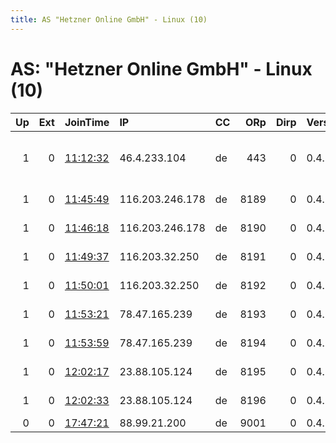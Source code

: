 ```yaml
---
title: AS "Hetzner Online GmbH" - Linux (10)
---
```


# AS: "Hetzner Online GmbH" - Linux (10)

|   Up |   Ext | JoinTime                                                                                              | IP              | CC   |   ORp |   Dirp | Version   | Contact                      | Nickname            |   eFamMembers |
|-----:|------:|:------------------------------------------------------------------------------------------------------|:----------------|:-----|------:|-------:|:----------|:-----------------------------|:--------------------|--------------:|
|    1 |     0 | [11:12:32](https://nusenu.github.io/OrNetStats/w/relay/784316FB7394FE129B9B81E011DD856DB80F3E7B.html) | 46.4.233.104    | de   |   443 |      0 | 0.4.6.10  | Random Mike &lt;nobody AT ex | Mikedideditheconfig |             1 |
|    1 |     0 | [11:45:49](https://nusenu.github.io/OrNetStats/w/relay/5736285231F282FCACFE8EF13004B84BCD827141.html) | 116.203.246.178 | de   |  8189 |      0 | 0.4.6.10  | email:abuse lokodlare.co     | hetzDEicebeer89     |           189 |
|    1 |     0 | [11:46:18](https://nusenu.github.io/OrNetStats/w/relay/A5E4EB513307AAC61C49A457DE458F41302DFEBF.html) | 116.203.246.178 | de   |  8190 |      0 | 0.4.6.10  | email:abuse lokodlare.co     | hetzDEicebeer90     |           189 |
|    1 |     0 | [11:49:37](https://nusenu.github.io/OrNetStats/w/relay/D6A75E0C04756CEAA20C5B1ED90F718AD6D06495.html) | 116.203.32.250  | de   |  8191 |      0 | 0.4.6.10  | email:abuse lokodlare.co     | hetzDEicebeer91     |           189 |
|    1 |     0 | [11:50:01](https://nusenu.github.io/OrNetStats/w/relay/391BBFC99AE67BE8E726B2C6E724A5B33F1789B3.html) | 116.203.32.250  | de   |  8192 |      0 | 0.4.6.10  | email:abuse lokodlare.co     | hetzDEicebeer92     |             1 |
|    1 |     0 | [11:53:21](https://nusenu.github.io/OrNetStats/w/relay/38EA31CEBF4B074D42338BF0254C8B914FB0DE58.html) | 78.47.165.239   | de   |  8193 |      0 | 0.4.6.10  | email:abuse lokodlare.co     | hetzDEicebeer93     |             1 |
|    1 |     0 | [11:53:59](https://nusenu.github.io/OrNetStats/w/relay/4E5EBC164EF9B9904843ADB6611555A12E017DDA.html) | 78.47.165.239   | de   |  8194 |      0 | 0.4.6.10  | email:abuse lokodlare.co     | hetzDEicebeer94     |             1 |
|    1 |     0 | [12:02:17](https://nusenu.github.io/OrNetStats/w/relay/83D9E3C3B2E4DAE4967AC4044DA7BC995E93687F.html) | 23.88.105.124   | de   |  8195 |      0 | 0.4.6.10  | email:abuse lokodlare.co     | hetzDEicebeer95     |           189 |
|    1 |     0 | [12:02:33](https://nusenu.github.io/OrNetStats/w/relay/81585405AE0D14CF06C89841293030B89C19222F.html) | 23.88.105.124   | de   |  8196 |      0 | 0.4.6.10  | email:abuse lokodlare.co     | hetzDEicebeer96     |           189 |
|    0 |     0 | [17:47:21](https://nusenu.github.io/OrNetStats/w/relay/4A8DB2FF9C410D32E7634FCF8CC6ACBFD708F373.html) | 88.99.21.200    | de   |  9001 |      0 | 0.4.5.10  | None                         | magdeburg4ucraine   |             1 |
